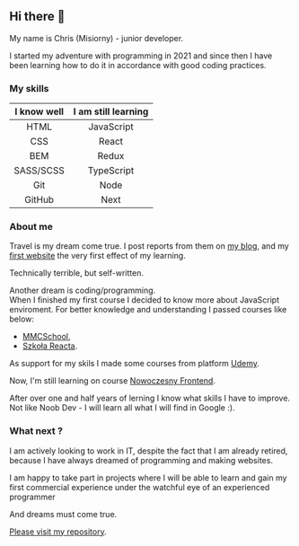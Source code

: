 ## Hi there 👋

My name is Chris (Misiorny)  -  junior developer. 

I started my adventure with programming in 2021 and since then I have been learning how to do it in accordance with good coding practices.

### My skills

|I know well |I am still learning|
|:---:|:---:|
|HTML|JavaScript|
|CSS|React|
|BEM|Redux|
|SASS/SCSS|TypeScript|
|Git|Node|
|GitHub|Next|


### About me

Travel is my dream come true.
I post reports from them on [my blog](https://www.facebook.com/AfrykaDzikaMisiornego), and my [first website](https://misiorny.github.io/AfrykaDzika/index.html) the very first effect of my learning.

Technically terrible, but self-written.

Another dream is coding/programming.  
When I finished my first course I decided to know more about JavaScript enviroment. For better knowledge and understanding I passed courses like below: 
* [MMCSchool](https://mmcschool.pl/),
* [Szkoła Reacta](https://szkolareacta.pl/).

As support for my skils I made some courses from platform [Udemy](https://www.udemy.com/).

Now, I'm still learning on course [Nowoczesny Frontend](https://hyperfunctor.com/nextjs-react-graphql-typescript). 

After over one and half years of lerning I know what skills I have to improve. Not like Noob Dev - I will learn all what I will find in Google :). 


### What next ?

I am actively looking to work in IT, despite the fact that I am already retired, because I have always dreamed of programming and making websites.

I am happy to take part in projects where I will be able to learn and gain my first commercial experience under the watchful eye of an experienced programmer

And dreams must come true.

[Please visit my repository](https://github.com/Misiorny?tab=repositories).


